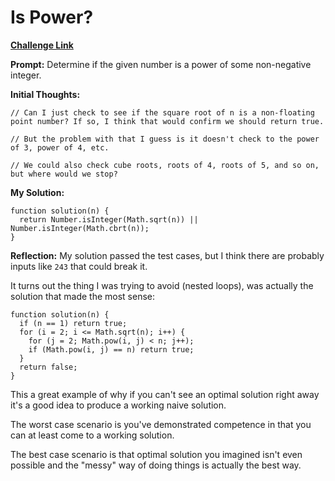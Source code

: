# Is Power?

[**Challenge Link**](https://app.codesignal.com/arcade/code-arcade/labyrinth-of-nested-loops/yBFfNv5fTqhcacZ7w)

**Prompt:** Determine if the given number is a power of some non-negative integer.

**Initial Thoughts:**

```
// Can I just check to see if the square root of n is a non-floating point number? If so, I think that would confirm we should return true.

// But the problem with that I guess is it doesn't check to the power of 3, power of 4, etc.

// We could also check cube roots, roots of 4, roots of 5, and so on, but where would we stop?
```

**My Solution:**

```
function solution(n) {
  return Number.isInteger(Math.sqrt(n)) || Number.isInteger(Math.cbrt(n));
}
```

**Reflection:** My solution passed the test cases, but I think there are probably inputs like `243` that could break it.

It turns out the thing I was trying to avoid (nested loops), was actually the solution that made the most sense:

```
function solution(n) {
  if (n == 1) return true;
  for (i = 2; i <= Math.sqrt(n); i++) {
    for (j = 2; Math.pow(i, j) < n; j++);
    if (Math.pow(i, j) == n) return true;
  }
  return false;
}
```

This a great example of why if you can't see an optimal solution right away it's a good idea to produce a working naive solution.

The worst case scenario is you've demonstrated competence in that you can at least come to a working solution.

The best case scenario is that optimal solution you imagined isn't even possible and the "messy" way of doing things is actually the best way.
